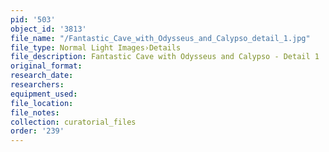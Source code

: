 ```yaml
---
pid: '503'
object_id: '3813'
file_name: "/Fantastic_Cave_with_Odysseus_and_Calypso_detail_1.jpg"
file_type: Normal Light Images›Details
file_description: Fantastic Cave with Odysseus and Calypso - Detail 1
original_format:
research_date:
researchers:
equipment_used:
file_location:
file_notes:
collection: curatorial_files
order: '239'
---
```


